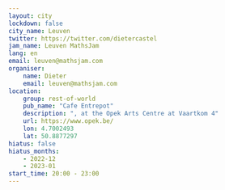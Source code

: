 ```yaml
---
layout: city                                           
lockdown: false
city_name: Leuven
twitter: https://twitter.com/dietercastel
jam_name: Leuven MathsJam
lang: en
email: leuven@mathsjam.com
organiser:
    name: Dieter
    email: leuven@mathsjam.com
location:
    group: rest-of-world
    pub_name: "Cafe Entrepot"
    description: ", at the Opek Arts Centre at Vaartkom 4"
    url: https://www.opek.be/
    lon: 4.7002493
    lat: 50.8877297
hiatus: false
hiatus_months:
    - 2022-12
    - 2023-01
start_time: 20:00 - 23:00
---
```

